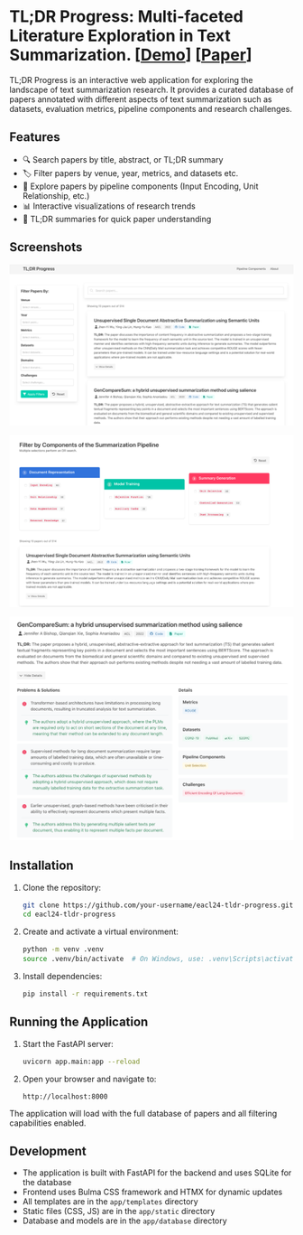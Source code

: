 # TL;DR Progress: Multi-faceted Literature Exploration in Text Summarization. [[Demo](http://www.tldr-progress.de/)] [[Paper](https://arxiv.org/abs/2402.06913)]

TL;DR Progress is an interactive web application for exploring the landscape of text summarization research. It provides a curated database of papers annotated with different aspects of text summarization such as datasets, evaluation metrics, pipeline components and research challenges. 

## Features

- 🔍 Search papers by title, abstract, or TL;DR summary
- 🏷️ Filter papers by venue, year, metrics, and datasets etc.
- 🧩 Explore papers by pipeline components (Input Encoding, Unit Relationship, etc.)
- 📊 Interactive visualizations of research trends
- 📑 TL;DR summaries for quick paper understanding


## Screenshots

![filters](home.png)

![pipeline search](pipeline-search.png)

![summary](summary.png)

## Installation

1. Clone the repository:
   ```bash
   git clone https://github.com/your-username/eacl24-tldr-progress.git
   cd eacl24-tldr-progress
   ```

2. Create and activate a virtual environment:
   ```bash
   python -m venv .venv
   source .venv/bin/activate  # On Windows, use: .venv\Scripts\activate
   ```

3. Install dependencies:
   ```bash
   pip install -r requirements.txt
   ```

## Running the Application

1. Start the FastAPI server:
   ```bash
   uvicorn app.main:app --reload
   ```

2. Open your browser and navigate to:
   ```
   http://localhost:8000
   ```

The application will load with the full database of papers and all filtering capabilities enabled.


## Development

- The application is built with FastAPI for the backend and uses SQLite for the database
- Frontend uses Bulma CSS framework and HTMX for dynamic updates
- All templates are in the `app/templates` directory
- Static files (CSS, JS) are in the `app/static` directory
- Database and models are in the `app/database` directory

